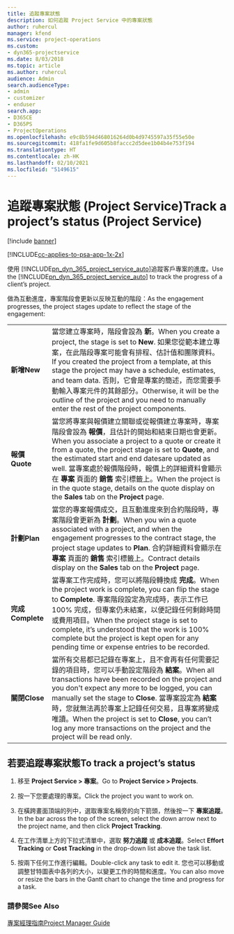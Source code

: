 ```yaml
---
title: 追蹤專案狀態
description: 如何追蹤 Project Service 中的專案狀態
author: ruhercul
manager: kfend
ms.service: project-operations
ms.custom:
- dyn365-projectservice
ms.date: 8/03/2018
ms.topic: article
ms.author: ruhercul
audience: Admin
search.audienceType:
- admin
- customizer
- enduser
search.app:
- D365CE
- D365PS
- ProjectOperations
ms.openlocfilehash: e9c8b594d468016264d0b4d9745597a35f55e50e
ms.sourcegitcommit: 418fa1fe9d605b8faccc2d5dee1b04b4e753f194
ms.translationtype: HT
ms.contentlocale: zh-HK
ms.lasthandoff: 02/10/2021
ms.locfileid: "5149615"
---
```

# <a name="track-a-projects-status-project-service"></a><span data-ttu-id="87e6f-103">追蹤專案狀態 (Project Service)</span><span class="sxs-lookup"><span data-stu-id="87e6f-103">Track a project’s status (Project Service)</span></span>

[!include [banner](../includes/psa-now-project-operations.md)]

[!INCLUDE[cc-applies-to-psa-app-1x-2x](../includes/cc-applies-to-psa-app-1x-2x.md)]

<span data-ttu-id="87e6f-104">使用 [!INCLUDE[pn_dyn_365_project_service_auto](../includes/pn-dyn-365-project-service-auto.md)]追蹤客戶專案的進度。</span><span class="sxs-lookup"><span data-stu-id="87e6f-104">Use the [!INCLUDE[pn_dyn_365_project_service_auto](../includes/pn-dyn-365-project-service-auto.md)] to track the progress of a client’s project.</span></span>  

<span data-ttu-id="87e6f-105">做為互動進度，專案階段會更新以反映互動的階段：</span><span class="sxs-lookup"><span data-stu-id="87e6f-105">As the engagement progresses, the project stages update to reflect the stage of the engagement:</span></span>  


|              |                                                                                                                                                                                                                                                                                                  |
|--------------|--------------------------------------------------------------------------------------------------------------------------------------------------------------------------------------------------------------------------------------------------------------------------------------------------|
|   <span data-ttu-id="87e6f-106">**新增**</span><span class="sxs-lookup"><span data-stu-id="87e6f-106">**New**</span></span>    | <span data-ttu-id="87e6f-107">當您建立專案時，階段會設為 **新**。</span><span class="sxs-lookup"><span data-stu-id="87e6f-107">When you create a project, the stage is set to **New**.</span></span> <span data-ttu-id="87e6f-108">如果您從範本建立專案，在此階段專案可能會有排程、估計值和團隊資料。</span><span class="sxs-lookup"><span data-stu-id="87e6f-108">If you created the project from a template, at this stage the project may have a schedule, estimates, and team data.</span></span> <span data-ttu-id="87e6f-109">否則，它會是專案的簡述，而您需要手動輸入專案元件的其餘部分。</span><span class="sxs-lookup"><span data-stu-id="87e6f-109">Otherwise, it will be the outline of the project and you need to manually enter the rest of the project components.</span></span> |
|  <span data-ttu-id="87e6f-110">**報價**</span><span class="sxs-lookup"><span data-stu-id="87e6f-110">**Quote**</span></span>   |      <span data-ttu-id="87e6f-111">當您將專案與報價建立關聯或從報價建立專案時，專案階段會設為 **報價**，且估計的開始和結束日期也會更新。</span><span class="sxs-lookup"><span data-stu-id="87e6f-111">When you associate a project to a quote or create it from a quote, the project stage is set to **Quote**, and the estimated start and end datesare updated as well.</span></span> <span data-ttu-id="87e6f-112">當專案處於報價階段時，報價上的詳細資料會顯示在 **專案** 頁面的 **銷售** 索引標籤上。</span><span class="sxs-lookup"><span data-stu-id="87e6f-112">When the project is in the quote stage, details on the quote display on the **Sales** tab on the **Project** page.</span></span>      |
|   <span data-ttu-id="87e6f-113">**計劃**</span><span class="sxs-lookup"><span data-stu-id="87e6f-113">**Plan**</span></span>   |                                     <span data-ttu-id="87e6f-114">當您的專案報價成交，且互動進度來到合約階段時，專案階段會更新為 **計劃**。</span><span class="sxs-lookup"><span data-stu-id="87e6f-114">When you win a quote associated with a project, and when the engagement progresses to the contract stage, the project stage updates to **Plan**.</span></span> <span data-ttu-id="87e6f-115">合約詳細資料會顯示在 **專案** 頁面的 **銷售** 索引標籤上。</span><span class="sxs-lookup"><span data-stu-id="87e6f-115">Contract details display on the **Sales** tab on the **Project** page.</span></span>                                      |
| <span data-ttu-id="87e6f-116">**完成**</span><span class="sxs-lookup"><span data-stu-id="87e6f-116">**Complete**</span></span> |                    <span data-ttu-id="87e6f-117">當專案工作完成時，您可以將階段轉換成 **完成**。</span><span class="sxs-lookup"><span data-stu-id="87e6f-117">When the project work is complete, you can flip the stage to **Complete**.</span></span> <span data-ttu-id="87e6f-118">專案階段設定為完成時，表示工作已 100% 完成，但專案仍未結案，以便記錄任何剩餘時間或費用項目。</span><span class="sxs-lookup"><span data-stu-id="87e6f-118">When the project stage is set to complete, it’s understood that the work is 100% complete but the project is kept open for any pending time or expense entries to be recorded.</span></span>                     |
|  <span data-ttu-id="87e6f-119">**關閉**</span><span class="sxs-lookup"><span data-stu-id="87e6f-119">**Close**</span></span>   |           <span data-ttu-id="87e6f-120">當所有交易都已記錄在專案上，且不會再有任何需要記錄的項目時，您可以手動設定階段為 **結案**。</span><span class="sxs-lookup"><span data-stu-id="87e6f-120">When all transactions have been recorded on the project and you don't expect any more to be logged, you can manually set the stage to **Close**.</span></span> <span data-ttu-id="87e6f-121">當專案設定為 **結案** 時，您就無法再於專案上記錄任何交易，且專案將變成唯讀。</span><span class="sxs-lookup"><span data-stu-id="87e6f-121">When the project is set to **Close**, you can’t log any more transactions on the project and the project will be read only.</span></span>           |

## <a name="to-track-a-projects-status"></a><span data-ttu-id="87e6f-122">若要追蹤專案狀態</span><span class="sxs-lookup"><span data-stu-id="87e6f-122">To track a project’s status</span></span>  

1.  <span data-ttu-id="87e6f-123">移至 **Project Service > 專案**。</span><span class="sxs-lookup"><span data-stu-id="87e6f-123">Go to **Project Service > Projects**.</span></span>  

2.  <span data-ttu-id="87e6f-124">按一下您要處理的專案。</span><span class="sxs-lookup"><span data-stu-id="87e6f-124">Click the project you want to work on.</span></span>  

3.  <span data-ttu-id="87e6f-125">在橫跨畫面頂端的列中，選取專案名稱旁的向下箭頭，然後按一下 **專案追蹤**。</span><span class="sxs-lookup"><span data-stu-id="87e6f-125">In the bar across the top of the screen, select the down arrow next to the project name, and then click **Project Tracking**.</span></span>  

4.  <span data-ttu-id="87e6f-126">在工作清單上方的下拉式清單中，選取 **努力追蹤** 或 **成本追蹤**。</span><span class="sxs-lookup"><span data-stu-id="87e6f-126">Select **Effort Tracking** or **Cost Tracking** in the drop-down list above the task list.</span></span>  

5.  <span data-ttu-id="87e6f-127">按兩下任何工作進行編輯。</span><span class="sxs-lookup"><span data-stu-id="87e6f-127">Double-click any task to edit it.</span></span> <span data-ttu-id="87e6f-128">您也可以移動或調整甘特圖表中各列的大小，以變更工作的時間和進度。</span><span class="sxs-lookup"><span data-stu-id="87e6f-128">You can also move or resize the bars in the Gantt chart to change the time and progress for a task.</span></span>  

### <a name="see-also"></a><span data-ttu-id="87e6f-129">請參閱</span><span class="sxs-lookup"><span data-stu-id="87e6f-129">See Also</span></span>  
 [<span data-ttu-id="87e6f-130">專案經理指南</span><span class="sxs-lookup"><span data-stu-id="87e6f-130">Project Manager Guide</span></span>](../psa/project-manager-guide.md)
